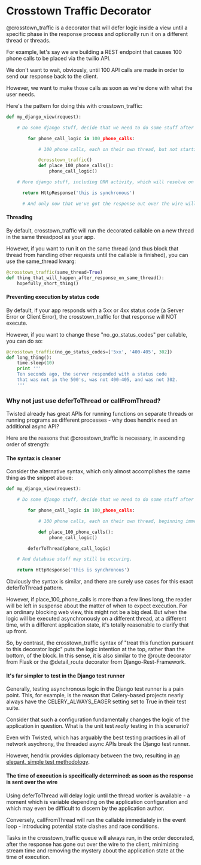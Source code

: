 # Crosstown Traffic Decorator

  @crosstown_traffic is a decorator that will defer logic inside a view until a specific phase in the response process and optionally run it on a different thread or threads.

For example, let's say we are building a REST endpoint that causes 100 phone calls to be placed via the twilio API.

We don't want to wait, obviously, until 100 API calls are made in order to send our response back to the client.

However, we want to make those calls as soon as we're done with what the user needs.

Here's the pattern for doing this with crosstown_traffic:


```python
def my_django_view(request):

    # Do some django stuff, decide that we need to do some stuff after the request is over (like place 100 phone calls via the Twilio API)

        for phone_call_logic in 100_phone_calls:

            # 100 phone calls, each on their own thread, but not starting until the response has gone out over the wire

            @crosstown_traffic()
            def place_100_phone_calls():
                phone_call_logic()

    # More django stuff, including ORM activity, which will resolve on this thread, before the crosstown_traffic begins.

      return HttpResponse('this is synchronous')

      # And only now that we've got the response out over the wire will place_100_phone_calls happen.
```
#### Threading
By default, crosstown_traffic will run the decorated callable on a new thread in the same threadpool as your app.

However, if you want to run it on the same thread (and thus block that thread from handling other requests until the callable is finished), you can use the same_thread kwarg:

```python
@crosstown_traffic(same_thread=True)
def thing_that_will_happen_after_response_on_same_thread():
    hopefully_short_thing()
```

#### Preventing execution by status code
By default, if your app responds with a 5xx or 4xx status code (a Server Error or Client Error), the crosstown_traffic for that response will NOT execute.

However, if you want to change these "no_go_status_codes" per callable, you can do so:

```python
@crosstown_traffic(no_go_status_codes=['5xx', '400-405', 302])
def long_thing():
    time.sleep(10)
    print '''
    Ten seconds ago, the server responded with a status code
    that was not in the 500's, was not 400-405, and was not 302.
    '''
```

### Why not just use deferToThread or callFromThread?

Twisted already has great APIs for running functions on separate threads or running programs as different processes - why does hendrix need an additional async API?

Here are the reasons that @crosstown_traffic is necessary, in ascending order of strength:

#### The syntax is cleaner

Consider the alternative syntax, which only almost accomplishes the same thing as the snippet above:

```python
def my_django_view(request):

    # Do some django stuff, decide that we need to do some stuff after the request is over (like place 100 phone calls via the Twilio API)

        for phone_call_logic in 100_phone_calls:

            # 100 phone calls, each on their own thread, beginning immediately

            def place_100_phone_calls():
                phone_call_logic()

        deferToThread(phone_call_logic)

    # And database stuff may still be occuring.

    return HttpResponse('this is synchronous')
```

Obviously the syntax is similar, and there are surely use cases for this exact deferToThread pattern.

However, if place_100_phone_calls is more than a few lines long, the reader will be left in suspense about the matter of when to expect execution.  For an ordinary blocking web view, this might not be a big deal.  But when the logic will be executed asynchronously on a different thread, at a different time, with a different application state, it's totally reasonable to clarify that up front.

So, by contrast, the crosstown_traffic syntax of "treat this function pursuant to this decorator logic" puts the logic intention at the top, rather than the bottom, of the block.  In this sense, it is also similar to the @route decorator from Flask or the @detail_route decorator from Django-Rest-Framework.

#### It's far simpler to test in the Django test runner

Generally, testing asynchronous logic in the Django test runner is a pain point.  This, for example, is the reason that Celery-based projects nearly always have the CELERY_ALWAYS_EAGER setting set to True in their test suite.

Consider that such a configuration fundamentally changes the logic of the application in question.  What is the unit test *really* testing in this scenario?

Even with Twisted, which has arguably the best testing practices in all of network asychrony, the threaded async APIs break the Django test runner.
 
 However, hendrix provides diplomacy between the two, resulting in [an elegant, simple test methodology](/testing-asychrony.md).

#### The time of execution is specifically determined: as soon as the response is sent over the wire

Using deferToThread will delay logic until the thread worker is available - a moment which is variable depending on the application configuration and which may even be difficult to discern by the application author.

Conversely, callFromThread will run the callable immediately in the event loop - introducing potential state clashes and race conditions.

Tasks in the crosstown_traffic queue will always run, in the order decorated, after the response has gone out over the wire to the client, minimizing stream time and removing the mystery about the application state at the time of execution.